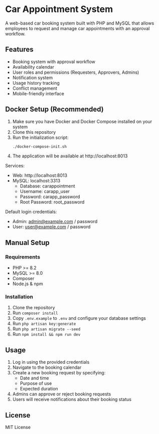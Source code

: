 # Car Appointment System

A web-based car booking system built with PHP and MySQL that allows employees to request and manage car appointments with an approval workflow.

## Features

- Booking system with approval workflow
- Availability calendar
- User roles and permissions (Requesters, Approvers, Admins)
- Notification system
- Usage history tracking
- Conflict management
- Mobile-friendly interface

## Docker Setup (Recommended)

1. Make sure you have Docker and Docker Compose installed on your system
2. Clone this repository
3. Run the initialization script:
   ```bash
   ./docker-compose-init.sh
   ```
4. The application will be available at http://localhost:8013

Services:
- Web: http://localhost:8013
- MySQL: localhost:3313
  - Database: carappointment
  - Username: carapp_user
  - Password: carapp_password
  - Root Password: root_password

Default login credentials:
- Admin: admin@example.com / password
- User: user@example.com / password

## Manual Setup

### Requirements

- PHP >= 8.2
- MySQL >= 8.0
- Composer
- Node.js & npm

### Installation

1. Clone the repository
2. Run `composer install`
3. Copy `.env.example` to `.env` and configure your database settings
4. Run `php artisan key:generate`
5. Run `php artisan migrate --seed`
6. Run `npm install && npm run dev`

## Usage

1. Log in using the provided credentials
2. Navigate to the booking calendar
3. Create a new booking request by specifying:
   - Date and time
   - Purpose of use
   - Expected duration
4. Admins can approve or reject booking requests
5. Users will receive notifications about their booking status

## License

MIT License
